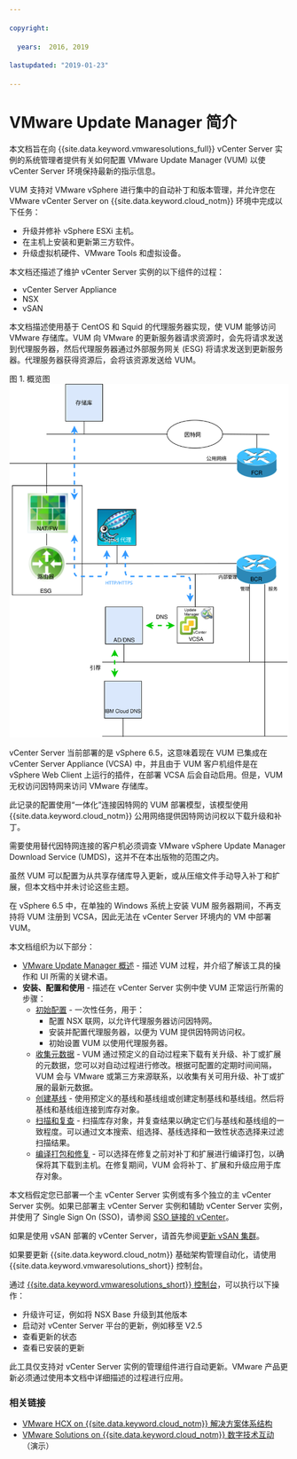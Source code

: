 ```yaml
---

copyright:

  years:  2016, 2019

lastupdated: "2019-01-23"

---
```


# VMware Update Manager 简介

本文档旨在向 {{site.data.keyword.vmwaresolutions_full}} vCenter Server 实例的系统管理者提供有关如何配置 VMware Update Manager (VUM) 以使 vCenter Server 环境保持最新的指示信息。

VUM 支持对 VMware vSphere 进行集中的自动补丁和版本管理，并允许您在 VMware vCenter Server on {{site.data.keyword.cloud_notm}} 环境中完成以下任务：
* 升级并修补 vSphere ESXi 主机。
* 在主机上安装和更新第三方软件。
* 升级虚拟机硬件、VMware Tools 和虚拟设备。

本文档还描述了维护 vCenter Server 实例的以下组件的过程：
* vCenter Server Appliance
* NSX
* vSAN

本文档描述使用基于 CentOS 和 Squid 的代理服务器实现，使 VUM 能够访问 VMware 存储库。VUM 向 VMware 的更新服务器请求资源时，会先将请求发送到代理服务器，然后代理服务器通过外部服务网关 (ESG) 将请求发送到更新服务器。代理服务器获得资源后，会将该资源发送给 VUM。

图 1. 概览图
![概览图](vum-vcsproxy.svg)

vCenter Server 当前部署的是 vSphere 6.5，这意味着现在 VUM 已集成在 vCenter Server Appliance (VCSA) 中，并且由于 VUM 客户机组件是在 vSphere Web Client 上运行的插件，在部署 VCSA 后会自动启用。但是，VUM 无权访问因特网来访问 VMware 存储库。

此记录的配置使用“一体化”连接因特网的 VUM 部署模型，该模型使用 {{site.data.keyword.cloud_notm}} 公用网络提供因特网访问权以下载升级和补丁。

需要使用替代因特网连接的客户机必须调查 VMware vSphere Update Manager Download Service (UMDS)，这并不在本出版物的范围之内。

虽然 VUM 可以配置为从共享存储库导入更新，或从压缩文件手动导入补丁和扩展，但本文档中并未讨论这些主题。

在 vSphere 6.5 中，在单独的 Windows 系统上安装 VUM 服务器期间，不再支持将 VUM 注册到 VCSA，因此无法在 vCenter Server 环境内的 VM 中部署 VUM。

本文档组织为以下部分：
* [VMware Update Manager 概述](/docs/services/vmwaresolutions/archiref/vum/vum-overview.html) - 描述 VUM 过程，并介绍了解该工具的操作和 UI 所需的关键术语。
* **安装、配置和使用** - 描述在 vCenter Server 实例中使 VUM 正常运行所需的步骤：
  - [初始配置](/docs/services/vmwaresolutions/archiref/vum/vum-init-config.html) - 一次性任务，用于：
      - 配置 NSX 联网，以允许代理服务器访问因特网。
      - 安装并配置代理服务器，以便为 VUM 提供因特网访问权。
      - 初始设置 VUM 以使用代理服务器。
  - [收集元数据](/docs/services/vmwaresolutions/archiref/vum/vum-metadata.html) - VUM 通过预定义的自动过程来下载有关升级、补丁或扩展的元数据，您可以对自动过程进行修改。根据可配置的定期时间间隔，VUM 会与 VMware 或第三方来源联系，以收集有关可用升级、补丁或扩展的最新元数据。
  - [创建基线](/docs/services/vmwaresolutions/archiref/vum/vum-baselines.html) - 使用预定义的基线和基线组或创建定制基线和基线组。然后将基线和基线组连接到库存对象。
  - [扫描和复查](/docs/services/vmwaresolutions/archiref/vum/vum-scanning.html) - 扫描库存对象，并复查结果以确定它们与基线和基线组的一致程度。可以通过文本搜索、组选择、基线选择和一致性状态选择来过滤扫描结果。
  - [编译打包和修复](/docs/services/vmwaresolutions/archiref/vum/vum-staging.html) - 可以选择在修复之前对补丁和扩展进行编译打包，以确保将其下载到主机。在修复期间，VUM 会将补丁、扩展和升级应用于库存对象。

本文档假定您已部署一个主 vCenter Server 实例或有多个独立的主 vCenter Server 实例。如果已部署主 vCenter Server 实例和辅助 vCenter Server 实例，并使用了 Single Sign On (SSO)，请参阅 [SSO 链接的 vCenter](/docs/services/vmwaresolutions/archiref/vum/vum-updating-vcsa.html)。

如果是使用 vSAN 部署的 vCenter Server，请首先参阅[更新 vSAN 集群](/docs/services/vmwaresolutions/archiref/vum/vum-updating-vsan.html)。

如果要更新 {{site.data.keyword.cloud_notm}} 基础架构管理自动化，请使用 {{site.data.keyword.vmwaresolutions_short}} 控制台。

通过 [{{site.data.keyword.vmwaresolutions_short}} 控制台](https://console.cloud.ibm.com/infrastructure/vmware-solutions/console)，可以执行以下操作：
*	升级许可证，例如将 NSX Base 升级到其他版本
*	启动对 vCenter Server 平台的更新，例如移至 V2.5
*	查看更新的状态
*	查看已安装的更新

此工具仅支持对 vCenter Server 实例的管理组件进行自动更新。VMware 产品更新必须通过使用本文档中详细描述的过程进行应用。

### 相关链接

* [VMware HCX on {{site.data.keyword.cloud_notm}} 解决方案体系结构](https://www.ibm.com/cloud/garage/files/HCX_Architecture_Design.pdf)
* [VMware Solutions on {{site.data.keyword.cloud_notm}} 数字技术互动](https://ibm-dte.mybluemix.net/ibm-vmware)（演示）
